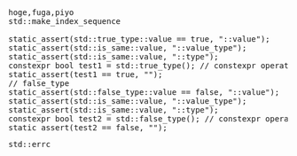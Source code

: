 <pre>
hoge,fuga,piyo
std::make_index_sequence

static_assert(std::true_type::value == true, "::value");
static_assert(std::is_same<std::true_type::value_type, bool>::value, "::value_type");
static_assert(std::is_same<std::true_type::type, std::true_type>::value, "::type");
constexpr bool test1 = std::true_type(); // constexpr operator bool()
static_assert(test1 == true, "");
// false_type
static_assert(std::false_type::value == false, "::value");
static_assert(std::is_same<std::false_type::value_type, bool>::value, "::value_type");
static_assert(std::is_same<std::false_type::type, std::false_type>::value, "::type");
constexpr bool test2 = std::false_type(); // constexpr operator bool()
static_assert(test2 == false, "");
</pre>

<pre>
std::errc
</pre>
